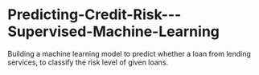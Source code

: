 # Predicting-Credit-Risk---Supervised-Machine-Learning
Building a machine learning model to predict whether a loan from lending services, to classify the risk level of given loans.
